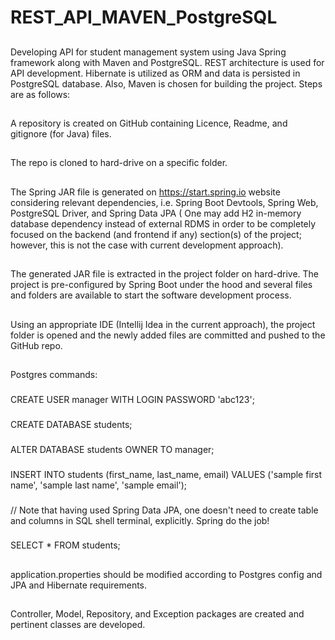 # REST_API_MAVEN_PostgreSQL
##
Developing API for student management system using Java Spring framework along with Maven and PostgreSQL. 
REST architecture is used for API development.
Hibernate is utilized as ORM and data is persisted in PostgreSQL database.
Also, Maven is chosen for building the project. Steps are as follows:
##
A repository is created on GitHub containing Licence, Readme, and gitignore (for Java) files.
##
The repo is cloned to hard-drive on a specific folder.
##
The Spring JAR file is generated on https://start.spring.io website considering relevant
  dependencies, i.e. Spring Boot Devtools, Spring Web, PostgreSQL Driver, and Spring Data JPA (
  One may add H2 in-memory database dependency instead of external RDMS in order to be
  completely focused on the backend (and frontend if any) section(s) of the project; however,
  this is not the case with current development approach).
##  
The generated JAR file is extracted in the project folder on hard-drive. The project is
pre-configured by Spring Boot under the hood and several files and folders are available 
to start the software development process.
##
Using an appropriate IDE (Intellij Idea in the current approach), the project folder is opened
and the newly added files are committed and pushed to the GitHub repo.
##
Postgres commands:
###
CREATE USER manager WITH LOGIN PASSWORD 'abc123';
###
CREATE DATABASE students;  
###
ALTER DATABASE students OWNER TO manager;
###
INSERT INTO students (first_name, last_name, email) VALUES ('sample first name', 'sample last name', 'sample email');
###
// Note that having used Spring Data JPA, one doesn't need to create table and columns in SQL
shell terminal, explicitly. Spring do the job!
###
SELECT * FROM students;     
##
application.properties should be modified according to Postgres config and JPA and Hibernate requirements.
## 
Controller, Model, Repository, and Exception packages are created and pertinent classes are developed.



